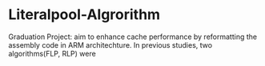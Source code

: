 # Literalpool-Algrorithm
Graduation Project: aim to enhance cache performance by reformatting the assembly code in ARM architechture.
In previous studies, two algorithms(FLP, RLP) were 
